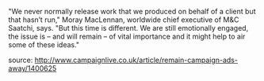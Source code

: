 "We never normally release work that we produced on behalf of a client but that hasn’t run," Moray MacLennan, worldwide chief executive of M&C Saatchi, says. "But this time is different. We are still emotionally engaged, the issue is – and will remain – of vital importance and it might help to air some of these ideas."

source: http://www.campaignlive.co.uk/article/remain-campaign-ads-away/1400625
